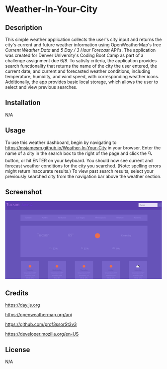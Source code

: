 # Weather-In-Your-City

## Description

This simple weather application collects the user's city input and returns the city's current and future weather information using OpenWeatherMap's free <i>Current Weather Data</i> and <i>5 Day / 3 Hour Forecast</i> API's. The application was created for Denver University's Coding Boot Camp as part of a challenge assignment due 6/8. To satisfy criteria, the application provides search functionality that returns the name of the city the user entered, the current date, and current and forecasted weather conditions, including temperature, humidity, and wind speed, with corresponding weather icons. Additionally, the app provides basic local storage, which allows the user to select and view previous searches.

## Installation

N/A

## Usage

To use this weather dashboard, begin by navigating to https://msjamesm.github.io/Weather-In-Your-City in your browser. Enter the name of a city in the search box to the right of the page and click the 🔍 button, or hit ENTER on your keyboard. You should now see current and forecast weather conditions for the city you searched. (Note: spelling errors might return inaccurate results.) To view past search results, select your previously searched city from the navigation bar above the weather section.

## Screenshot

![Application Screenshot](index-screenshot.png)

## Credits

https://day.js.org

https://openweathermap.org/api

https://github.com/prof3ssorSt3v3

https://developer.mozilla.org/en-US

## License

N/A
